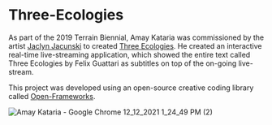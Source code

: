 # Three-Ecologies
As part of the 2019 Terrain Biennial, Amay Kataria was commissioned by the artist [Jaclyn Jacunski](https://jaclynjacunski.com/home.html) to created [Three Ecologies](https://amaykataria.com/#/ThreeEcologies). He created an interactive real-time live-streaming application, which showed the entire text called Three Ecologies by Felix Guattari as subtitles on top of the on-going live-stream. 

This project was developed using an open-source creative coding library called [Open-Frameworks](https://openframeworks.cc/). 

![Amay Kataria - Google Chrome 12_12_2021 1_24_49 PM (2)](https://user-images.githubusercontent.com/4178424/145726557-54fd13b3-cc96-47b0-9f84-c36f406c08dc.png)
